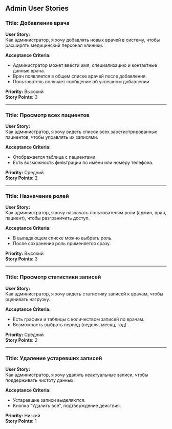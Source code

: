 ## Admin User Stories

### Title: Добавление врача
**User Story:**  
Как администратор, я хочу добавлять новых врачей в систему, чтобы расширять медицинский персонал клиники.

**Acceptance Criteria:**
- Администратор может ввести имя, специализацию и контактные данные врача.
- Врач появляется в общем списке врачей после добавления.
- Пользователь получает сообщение об успешном добавлении.

**Priority:** Высокий  
**Story Points:** 3

---

### Title: Просмотр всех пациентов
**User Story:**  
Как администратор, я хочу видеть список всех зарегистрированных пациентов, чтобы управлять их записями.

**Acceptance Criteria:**
- Отображается таблица с пациентами.
- Есть возможность фильтрации по имени или номеру телефона.

**Priority:** Средний  
**Story Points:** 2

---

### Title: Назначение ролей
**User Story:**  
Как администратор, я хочу назначать пользователям роли (админ, врач, пациент), чтобы разграничить доступ.

**Acceptance Criteria:**
- В выпадающем списке можно выбрать роль.
- После сохранения роль применяется сразу.

**Priority:** Высокий  
**Story Points:** 3

---

### Title: Просмотр статистики записей
**User Story:**  
Как администратор, я хочу видеть статистику записей к врачам, чтобы оценивать нагрузку.

**Acceptance Criteria:**
- Есть графики и таблицы с количеством записей по врачам.
- Возможность выбрать период (неделя, месяц, год).

**Priority:** Средний  
**Story Points:** 2

---

### Title: Удаление устаревших записей
**User Story:**  
Как администратор, я хочу удалять неактуальные записи, чтобы поддерживать чистоту данных.

**Acceptance Criteria:**
- Устаревшие записи выделяются.
- Кнопка "Удалить всё", подтверждение действия.

**Priority:** Низкий  
**Story Points:** 1

